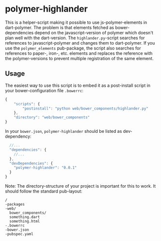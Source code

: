 # polymer-highlander

This is a helper-script making it possible to use js-polymer-elements in dart-polymer. The problem is that elements fetched as bower-dependencies depend on the javascript-version of polymer which doesn't plan well with the dart-version. The `highlander.py`-script searches for references to javascript-polymer and changes them to dart-polymer. If you use the `polymer_elements` pub-package, the script also searches for references to paper-, iron-, etc. elements and replaces the reference with the polymer-versions to prevent multiple registration of the same element.

## Usage

The easiest way to use this script is to embed it as a post-install script in your bower-configuration file `.bowerrc`:
```js
{
    "scripts": {
        "postinstall": "python web/bower_components/highlander.py"
    },
    "directory": "web/bower_components"
}
```

In your `bower.json`, `polymer-highlander` should be listed as dev-dependency:
```js
  //...
  "dependencies": {
    //...
  },
  "devDependencies": {
    "polymer-highlander": "0.0.1"
  }
}
```

Note: The directory-structure of your project is important for this to work. It should follow the standard pub-layout:
```
/
-packages
-web/
  bower_components/
  something.dart
  something.html
-.bowerrc
-bower.json
-pubspec.yaml
```